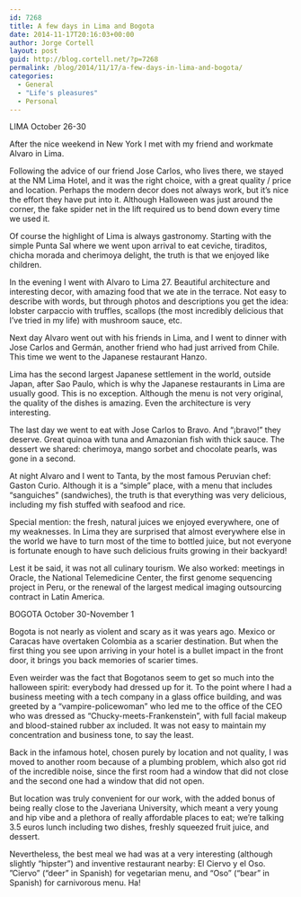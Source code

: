 ```yaml
---
id: 7268
title: A few days in Lima and Bogota
date: 2014-11-17T20:16:03+00:00
author: Jorge Cortell
layout: post
guid: http://blog.cortell.net/?p=7268
permalink: /blog/2014/11/17/a-few-days-in-lima-and-bogota/
categories:
  - General
  - "Life's pleasures"
  - Personal
---
```

LIMA October 26-30

After the nice weekend in New York I met with my friend and workmate Alvaro in Lima.

Following the advice of our friend Jose Carlos, who lives there, we stayed at the NM Lima Hotel, and it was the right choice, with a great quality / price and location. Perhaps the modern decor does not always work, but it&#8217;s nice the effort they have put into it. Although Halloween was just around the corner, the fake spider net in the lift required us to bend down every time we used it.

Of course the highlight of Lima is always gastronomy. Starting with the simple Punta Sal where we went upon arrival to eat ceviche, tiraditos, chicha morada and cherimoya delight, the truth is that we enjoyed like children.

In the evening I went with Alvaro to Lima 27. Beautiful architecture and interesting decor, with amazing food that we ate in the terrace. Not easy to describe with words, but through photos and descriptions you get the idea: lobster carpaccio with truffles, scallops (the most incredibly delicious that I&#8217;ve tried in my life) with mushroom sauce, etc.

Next day Alvaro went out with his friends in Lima, and I went to dinner with Jose Carlos and Germán, another friend who had just arrived from Chile. This time we went to the Japanese restaurant Hanzo.

Lima has the second largest Japanese settlement in the world, outside Japan, after Sao Paulo, which is why the Japanese restaurants in Lima are usually good. This is no exception. Although the menu is not very original, the quality of the dishes is amazing. Even the architecture is very interesting.

The last day we went to eat with Jose Carlos to Bravo. And &#8220;¡bravo!&#8221; they deserve. Great quinoa with tuna and Amazonian fish with thick sauce. The dessert we shared: cherimoya, mango sorbet and chocolate pearls, was gone in a second.

At night Alvaro and I went to Tanta, by the most famous Peruvian chef: Gaston Curio. Although it is a &#8220;simple&#8221; place, with a menu that includes &#8220;sanguiches&#8221; (sandwiches), the truth is that everything was very delicious, including my fish stuffed with seafood and rice.

Special mention: the fresh, natural juices we enjoyed everywhere, one of my weaknesses. In Lima they are surprised that almost everywhere else in the world we have to turn most of the time to bottled juice, but not everyone is fortunate enough to have such delicious fruits growing in their backyard!

Lest it be said, it was not all culinary tourism. We also worked: meetings in Oracle, the National Telemedicine Center, the first genome sequencing project in Peru, or the renewal of the largest medical imaging outsourcing contract in Latin America.

BOGOTA October 30-November 1

Bogota is not nearly as violent and scary as it was years ago. Mexico or Caracas have overtaken Colombia as a scarier destination. But when the first thing you see upon arriving in your hotel is a bullet impact in the front door, it brings you back memories of scarier times.

Even weirder was the fact that Bogotanos seem to get so much into the halloween spirit: everybody had dressed up for it. To the point where I had a business meeting with a tech company in a glass office building, and was greeted by a “vampire-policewoman” who led me to the office of the CEO who was dressed as “Chucky-meets-Frankenstein”, with full facial makeup and blood-stained rubber ax included. It was not easy to maintain my concentration and business tone, to say the least.

Back in the infamous hotel, chosen purely by location and not quality, I was moved to another room because of a plumbing problem, which also got rid of the incredible noise, since the first room had a window that did not close and the second one had a window that did not open.

But location was truly convenient for our work, with the added bonus of being really close to the Javeriana University, which meant a very young and hip vibe and a plethora of really affordable places to eat; we’re talking 3.5 euros lunch including two dishes, freshly squeezed fruit juice, and dessert.

Nevertheless, the best meal we had was at a very interesting (although slightly “hipster”) and inventive restaurant nearby: El Ciervo y el Oso. ”Ciervo” (“deer” in Spanish) for vegetarian menu, and “Oso” (“bear” in Spanish) for carnivorous menu. Ha!